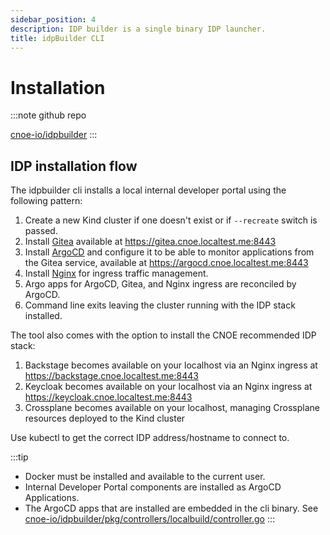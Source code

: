 ```yaml
---
sidebar_position: 4
description: IDP builder is a single binary IDP launcher.
title: idpBuilder CLI
---
```


# Installation

:::note github repo

[cnoe-io/idpbuilder](https://github.com/cnoe-io/idpbuilder)
:::

## IDP installation flow

The idpbuilder cli installs a local internal developer portal using the following pattern:

1. Create a new Kind cluster if one doesn't exist or if `--recreate` switch is passed.
1. Install [Gitea](https://about.gitea.com/) available at
   https://gitea.cnoe.localtest.me:8443
1. Install [ArgoCD](https://argoproj.github.io/cd/) and configure it to be able to monitor applications from the Gitea service, available at https://argocd.cnoe.localtest.me:8443
1. Install [Nginx](https://www.nginx.com/products/nginx-ingress-controller/) for
   ingress traffic management.
1. Argo apps  for ArgoCD, Gitea, and Nginx ingress are reconciled by ArgoCD.
1. Command line exits leaving the cluster running with the IDP stack installed.

The tool also comes with the option to install the CNOE recommended IDP stack:

1. Backstage becomes available on your localhost via an Nginx ingress
  at https://backstage.cnoe.localtest.me:8443
1. Keycloak becomes available on your localhost via an Nginx ingress at
   https://keycloak.cnoe.localtest.me:8443
1. Crossplane becomes available on your localhost, managing Crossplane resources
   deployed to the Kind cluster

Use kubectl to get the correct IDP address/hostname to connect to.

:::tip
- Docker must be installed and available to the current user.
- Internal Developer Portal components are installed as ArgoCD Applications.
- The ArgoCD apps that are installed are embedded in the cli binary. See [cnoe-io/idpbuilder/pkg/controllers/localbuild/controller.go](https://github.com/cnoe-io/idpbuilder/blob/56089e4ae3b27cf90641bfbff2a96c36dd5263e1/pkg/controllers/localbuild/controller.go#L211-L243)
:::

